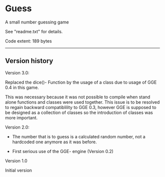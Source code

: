 # Guess
A small number guessing game

See "readme.txt" for details.

Code extent: 189 bytes

-----

Version history
---------------

Version 3.0:

Replaced the dice()- Function by the usage of a class due to usage of GGE 0.4 in this game.

This was necessary because it was not possible to compile when stand alone functions and classes were used together. This issue is to be resolved to regain backward compatiblility to GGE 0.3, however GGE is supposed to be designed as a collection of classes so the introduction of classes was more important.


Version 2.0:

- The number that is to guess is a calculated random number, not a hardcoded
  one anymore as it was before.

- First serious use of the GGE- engine (Version 0.2)


Version 1.0

Initial version

